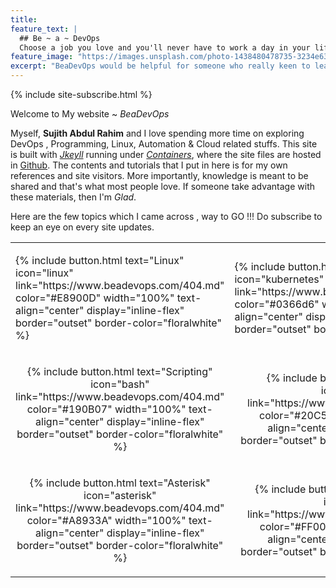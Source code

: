 ```yaml
---
title:
feature_text: |
  ## Be ~ a ~ DevOps
  Choose a job you love and you'll never have to work a day in your life.
feature_image: "https://images.unsplash.com/photo-1438480478735-3234e63615bb?ixlib=rb-0.3.5&s=d0b8c62dd6b448ee5e94c9456bc493a7&auto=format&fit=crop&w=1950&q=80"
excerpt: "BeaDevOps would be helpful for someone who really keen to learn new tecnhnologies which demands in most IT sectors."
---
```


{% include site-subscribe.html %}

Welcome to My website ~ *BeaDevOps*

Myself, **Sujith Abdul Rahim** and I love spending more time on exploring DevOps , Programming, Linux, Automation & Cloud related stuffs. This site is built with *[Jkeyll](https://jekyllrb.com/)* running under *[Containers](https://www.docker.com/)*, where the site files  are hosted in [Github](https://github.com/sujiar37/beadevops). The contents and tutorials that I put in here is for my own references and site visitors. More importantly, knowledge is meant to be shared and that's what most people love. If someone take advantage with these materials, then I'm *Glad*.

Here are the few topics which I came across , way to GO !!! Do subscribe to keep an eye on every site updates.

<table cellspacing="0" style="border-spacing: 0;font-size: 1rem;table-layout: fixed;">
	<tr>
		<td><p style="text-align: -webkit-centeri;">{% include button.html text="Linux" icon="linux" link="https://www.beadevops.com/404.md" color="#E8900D" width="100%" text-align="center" display="inline-flex" border="outset" border-color="floralwhite" %}</p></td>
		<td><p style="text-align: -webkit-centeri;">{% include button.html text="Kubernetes" icon="kubernetes" link="https://www.beadevops.com/linux/404.md" color="#0366d6" width="100%" text-align="center" display="inline-flex" border="outset" border-color="floralwhite" %}</p></td>
		<td><p style="text-align: -webkit-centeri;">{% include button.html text="Docker" icon="docker" link="https://www.beadevops.com/404.md" color="#17959B" width="100%" text-align="center" display="inline-flex" border="outset" border-color="floralwhite" %}</p></td>
	</tr>
	<tr>
		<td><p style="text-align: -webkit-center">{% include button.html text="Scripting" icon="bash" link="https://www.beadevops.com/404.md" color="#190B07" width="100%" text-align="center" display="inline-flex" border="outset" border-color="floralwhite" %}</p></td>
		<td><p style="text-align: -webkit-center">{% include button.html text="Cloud" icon="cloud" link="https://www.beadevops.com/404.md" color="#20C5EF" width="100%" text-align="center" display="inline-flex" border="outset" border-color="floralwhite" %}</p></td>
		<td><p style="text-align: -webkit-center">{% include button.html text="Playbooks" icon="ansible" link="https://www.beadevops.com/404.md" color="#5E0B14" width="100%" text-align="center" display="inline-flex" border="outset" border-color="floralwhite" %}</p></td>
	</tr>
	<tr>
		<td><p style="text-align: -webkit-center">{% include button.html text="Asterisk" icon="asterisk" link="https://www.beadevops.com/404.md" color="#A8933A" width="100%" text-align="center" display="inline-flex" border="outset" border-color="floralwhite" %}</p></td>
		<td><p style="text-align: -webkit-center">{% include button.html text="Monitoring" icon="alert" link="https://www.beadevops.com/404.md" color="#FF0000" width="100%" text-align="center" display="inline-flex" border="outset" border-color="floralwhite" %}</p></td>
		<td><p style="text-align: -webkit-center">{% include button.html text="Hosting" icon="www" link="https://www.beadevops.com/404.md" color="#162946" width="100%" text-align="center" display="inline-flex" border="outset" border-color="floralwhite" %}</p></td>
	</tr>
</table>
